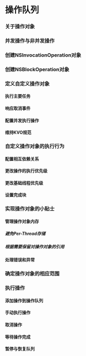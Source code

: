 # 操作队列

### 关于操作对象

### 并发操作与非并发操作

### 创建NSInvocationOperation对象

### 创建NSBlockOperation对象

### 定义自定义操作对象

#### 执行主要任务

#### 响应取消事件

#### 配置并发执行操作

#### 维持KVO规范

### 自定义操作对象的执行行为

#### 配置相互依赖关系

#### 更改操作的执行优先级

#### 更改基础线程优先级

#### 设置完成块

### 实现操作对象的小贴士

#### 管理操作对象内存

##### 避免Per-Thread存储

##### 根据需要保留对操作对象的引用

#### 处理错误和异常

### 确定操作对象的相应范围

### 执行操作

#### 添加操作到操作队列

#### 手动执行操作

#### 取消操作

#### 等待操作完成

#### 暂停与恢复队列